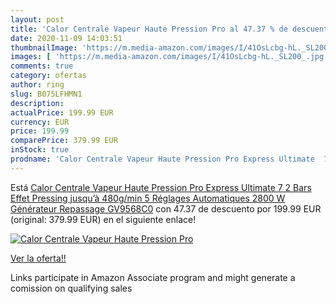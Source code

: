 ```yaml
---
layout: post
title: 'Calor Centrale Vapeur Haute Pression Pro al 47.37 % de descuento'
date: 2020-11-09 14:03:51
thumbnailImage: 'https://m.media-amazon.com/images/I/41OsLcbg-hL._SL200_.jpg'
images: [ 'https://m.media-amazon.com/images/I/41OsLcbg-hL._SL200_.jpg' ]
comments: true
category: ofertas
author: ring
slug: B075LFHMN1
description:
actualPrice: 199.99 EUR
currency: EUR
price: 199.99
comparePrice: 379.99 EUR
inStock: true
prodname: 'Calor Centrale Vapeur Haute Pression Pro Express Ultimate  7 2 Bars  Effet Pressing jusqu’à 480g/min  5 Réglages Automatiques  2800 W  Générateur  Repassage GV9568C0'
---
```


Está [Calor Centrale Vapeur Haute Pression Pro Express Ultimate  7 2 Bars  Effet Pressing jusqu’à 480g/min  5 Réglages Automatiques  2800 W  Générateur  Repassage GV9568C0](https://www.amazon.fr/dp/B075LFHMN1/?tag=tolees0d-21) con 47.37 de descuento por 199.99 EUR (original: 379.99 EUR) en el siguiente enlace!

[![Calor Centrale Vapeur Haute Pression Pro](https://m.media-amazon.com/images/I/41OsLcbg-hL._SL200_.jpg)](https://www.amazon.fr/dp/B075LFHMN1/?tag=tolees0d-21)

[Ver la oferta!!](https://www.amazon.fr/dp/B075LFHMN1/?tag=tolees0d-21)

Links participate in Amazon Associate program and might generate a comission on qualifying sales


